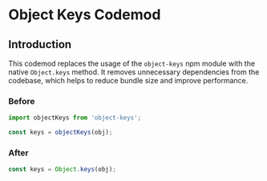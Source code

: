 # Object Keys Codemod

## Introduction

This codemod replaces the usage of the `object-keys` npm module with the native `Object.keys` method. It removes unnecessary dependencies from the codebase, which helps to reduce bundle size and improve performance.

### Before

```javascript
import objectKeys from 'object-keys';

const keys = objectKeys(obj);
```

### After

```javascript
const keys = Object.keys(obj);
```
